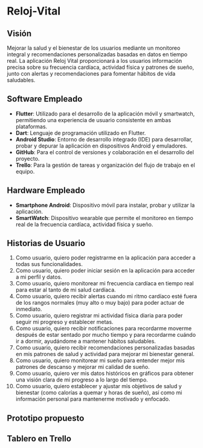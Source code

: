 # Reloj-Vital

## Visión
Mejorar la salud y el bienestar de los usuarios mediante un monitoreo integral y recomendaciones personalizadas basadas en datos en tiempo real. La aplicación Reloj Vital proporcionará a los usuarios información precisa sobre su frecuencia cardíaca, actividad física y patrones de sueño, junto con alertas y recomendaciones para fomentar hábitos de vida saludables.

## Software Empleado
- **Flutter**: Utilizado para el desarrollo de la aplicación móvil y smartwatch, permitiendo una experiencia de usuario consistente en ambas plataformas.
- **Dart**: Lenguaje de programación utilizado en Flutter.
- **Android Studio**: Entorno de desarrollo integrado (IDE) para desarrollar, probar y depurar la aplicación en dispositivos Android y emuladores.
- **GitHub**: Para el control de versiones y colaboración en el desarrollo del proyecto.
- **Trello**: Para la gestión de tareas y organización del flujo de trabajo en el equipo.

## Hardware Empleado
- **Smartphone Android**: Dispositivo móvil para instalar, probar y utilizar la aplicación.
- **SmartWatch**: Dispositivo wearable que permite el monitoreo en tiempo real de la frecuencia cardíaca, actividad física y sueño.

## Historias de Usuario

1. Como usuario, quiero poder registrarme en la aplicación para acceder a todas sus funcionalidades.
2. Como usuario, quiero poder iniciar sesión en la aplicación para acceder a mi perfil y datos.
4. Como usuario, quiero monitorear mi frecuencia cardíaca en tiempo real para estar al tanto de mi salud cardíaca.
5. Como usuario, quiero recibir alertas cuando mi ritmo cardíaco esté fuera de los rangos normales (muy alto o muy bajo) para poder actuar de inmediato.
6. Como usuario, quiero registrar mi actividad física diaria para poder seguir mi progreso y establecer metas.
7. Como usuario, quiero recibir notificaciones para recordarme moverme después de estar sentado por mucho tiempo y para recordarme cuándo ir a dormir, ayudándome a mantener hábitos saludables.
8. Como usuario, quiero recibir recomendaciones personalizadas basadas en mis patrones de salud y actividad para mejorar mi bienestar general.
9. Como usuario, quiero monitorear mi sueño para entender mejor mis patrones de descanso y mejorar mi calidad de sueño.
10. Como usuario, quiero ver mis datos históricos en gráficos para obtener una visión clara de mi progreso a lo largo del tiempo.
11. Como usuario, quiero establecer y ajustar mis objetivos de salud y bienestar (como calorías a quemar y horas de sueño), así como mi información personal para mantenerme motivado y enfocado.

## Prototipo propuesto

## Tablero en Trello

